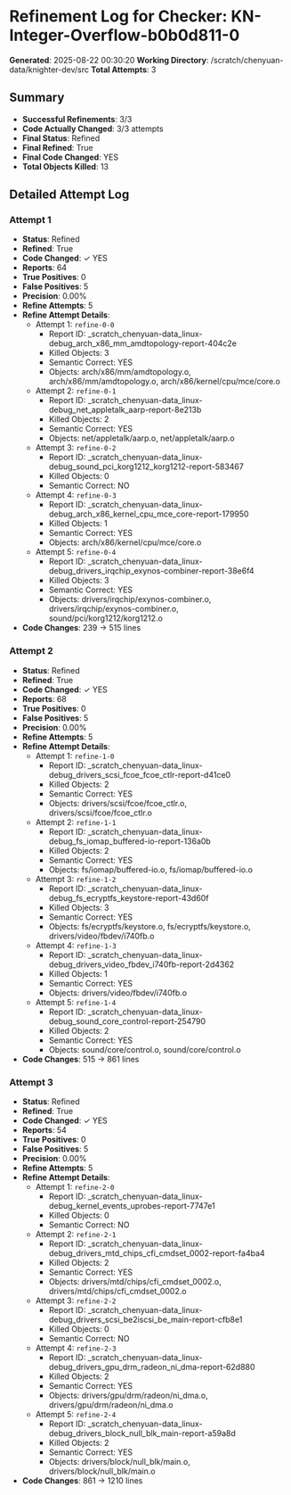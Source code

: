 # Refinement Log for Checker: KN-Integer-Overflow-b0b0d811-0

**Generated**: 2025-08-22 00:30:20
**Working Directory**: /scratch/chenyuan-data/knighter-dev/src
**Total Attempts**: 3

## Summary
- **Successful Refinements**: 3/3
- **Code Actually Changed**: 3/3 attempts
- **Final Status**: Refined
- **Final Refined**: True
- **Final Code Changed**: YES
- **Total Objects Killed**: 13

## Detailed Attempt Log

### Attempt 1
- **Status**: Refined
- **Refined**: True
- **Code Changed**: ✓ YES
- **Reports**: 64
- **True Positives**: 0
- **False Positives**: 5
- **Precision**: 0.00%
- **Refine Attempts**: 5
- **Refine Attempt Details**:
  - Attempt 1: `refine-0-0`
    - Report ID: _scratch_chenyuan-data_linux-debug_arch_x86_mm_amdtopology-report-404c2e
    - Killed Objects: 3
    - Semantic Correct: YES
    - Objects: arch/x86/mm/amdtopology.o, arch/x86/mm/amdtopology.o, arch/x86/kernel/cpu/mce/core.o
  - Attempt 2: `refine-0-1`
    - Report ID: _scratch_chenyuan-data_linux-debug_net_appletalk_aarp-report-8e213b
    - Killed Objects: 2
    - Semantic Correct: YES
    - Objects: net/appletalk/aarp.o, net/appletalk/aarp.o
  - Attempt 3: `refine-0-2`
    - Report ID: _scratch_chenyuan-data_linux-debug_sound_pci_korg1212_korg1212-report-583467
    - Killed Objects: 0
    - Semantic Correct: NO
  - Attempt 4: `refine-0-3`
    - Report ID: _scratch_chenyuan-data_linux-debug_arch_x86_kernel_cpu_mce_core-report-179950
    - Killed Objects: 1
    - Semantic Correct: YES
    - Objects: arch/x86/kernel/cpu/mce/core.o
  - Attempt 5: `refine-0-4`
    - Report ID: _scratch_chenyuan-data_linux-debug_drivers_irqchip_exynos-combiner-report-38e6f4
    - Killed Objects: 3
    - Semantic Correct: YES
    - Objects: drivers/irqchip/exynos-combiner.o, drivers/irqchip/exynos-combiner.o, sound/pci/korg1212/korg1212.o
- **Code Changes**: 239 → 515 lines

### Attempt 2
- **Status**: Refined
- **Refined**: True
- **Code Changed**: ✓ YES
- **Reports**: 68
- **True Positives**: 0
- **False Positives**: 5
- **Precision**: 0.00%
- **Refine Attempts**: 5
- **Refine Attempt Details**:
  - Attempt 1: `refine-1-0`
    - Report ID: _scratch_chenyuan-data_linux-debug_drivers_scsi_fcoe_fcoe_ctlr-report-d41ce0
    - Killed Objects: 2
    - Semantic Correct: YES
    - Objects: drivers/scsi/fcoe/fcoe_ctlr.o, drivers/scsi/fcoe/fcoe_ctlr.o
  - Attempt 2: `refine-1-1`
    - Report ID: _scratch_chenyuan-data_linux-debug_fs_iomap_buffered-io-report-136a0b
    - Killed Objects: 2
    - Semantic Correct: YES
    - Objects: fs/iomap/buffered-io.o, fs/iomap/buffered-io.o
  - Attempt 3: `refine-1-2`
    - Report ID: _scratch_chenyuan-data_linux-debug_fs_ecryptfs_keystore-report-43d60f
    - Killed Objects: 3
    - Semantic Correct: YES
    - Objects: fs/ecryptfs/keystore.o, fs/ecryptfs/keystore.o, drivers/video/fbdev/i740fb.o
  - Attempt 4: `refine-1-3`
    - Report ID: _scratch_chenyuan-data_linux-debug_drivers_video_fbdev_i740fb-report-2d4362
    - Killed Objects: 1
    - Semantic Correct: YES
    - Objects: drivers/video/fbdev/i740fb.o
  - Attempt 5: `refine-1-4`
    - Report ID: _scratch_chenyuan-data_linux-debug_sound_core_control-report-254790
    - Killed Objects: 2
    - Semantic Correct: YES
    - Objects: sound/core/control.o, sound/core/control.o
- **Code Changes**: 515 → 861 lines

### Attempt 3
- **Status**: Refined
- **Refined**: True
- **Code Changed**: ✓ YES
- **Reports**: 54
- **True Positives**: 0
- **False Positives**: 5
- **Precision**: 0.00%
- **Refine Attempts**: 5
- **Refine Attempt Details**:
  - Attempt 1: `refine-2-0`
    - Report ID: _scratch_chenyuan-data_linux-debug_kernel_events_uprobes-report-7747e1
    - Killed Objects: 0
    - Semantic Correct: NO
  - Attempt 2: `refine-2-1`
    - Report ID: _scratch_chenyuan-data_linux-debug_drivers_mtd_chips_cfi_cmdset_0002-report-fa4ba4
    - Killed Objects: 2
    - Semantic Correct: YES
    - Objects: drivers/mtd/chips/cfi_cmdset_0002.o, drivers/mtd/chips/cfi_cmdset_0002.o
  - Attempt 3: `refine-2-2`
    - Report ID: _scratch_chenyuan-data_linux-debug_drivers_scsi_be2iscsi_be_main-report-cfb8e1
    - Killed Objects: 0
    - Semantic Correct: NO
  - Attempt 4: `refine-2-3`
    - Report ID: _scratch_chenyuan-data_linux-debug_drivers_gpu_drm_radeon_ni_dma-report-62d880
    - Killed Objects: 2
    - Semantic Correct: YES
    - Objects: drivers/gpu/drm/radeon/ni_dma.o, drivers/gpu/drm/radeon/ni_dma.o
  - Attempt 5: `refine-2-4`
    - Report ID: _scratch_chenyuan-data_linux-debug_drivers_block_null_blk_main-report-a59a8d
    - Killed Objects: 2
    - Semantic Correct: YES
    - Objects: drivers/block/null_blk/main.o, drivers/block/null_blk/main.o
- **Code Changes**: 861 → 1210 lines
